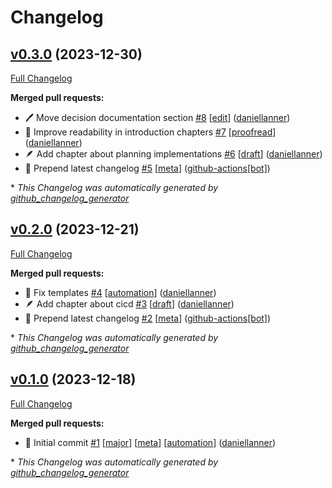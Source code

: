 # Changelog

## [v0.3.0](https://github.com/the-anatomy-of-collaboration/book/tree/v0.3.0) (2023-12-30)

[Full Changelog](https://github.com/the-anatomy-of-collaboration/book/compare/v0.2.0...v0.3.0)

**Merged pull requests:**

- 🖊️ Move decision documentation section [\#8](https://github.com/the-anatomy-of-collaboration/book/pull/8) [[edit](https://github.com/the-anatomy-of-collaboration/book/labels/edit)] ([daniellanner](https://github.com/daniellanner))
- 📝 Improve readability in introduction chapters [\#7](https://github.com/the-anatomy-of-collaboration/book/pull/7) [[proofread](https://github.com/the-anatomy-of-collaboration/book/labels/proofread)] ([daniellanner](https://github.com/daniellanner))
- 🪶  Add chapter about planning implementations [\#6](https://github.com/the-anatomy-of-collaboration/book/pull/6) [[draft](https://github.com/the-anatomy-of-collaboration/book/labels/draft)] ([daniellanner](https://github.com/daniellanner))
- 🤖 Prepend latest changelog [\#5](https://github.com/the-anatomy-of-collaboration/book/pull/5) [[meta](https://github.com/the-anatomy-of-collaboration/book/labels/meta)] ([github-actions[bot]](https://github.com/apps/github-actions))



\* *This Changelog was automatically generated by [github_changelog_generator](https://github.com/github-changelog-generator/github-changelog-generator)*

## [v0.2.0](https://github.com/the-anatomy-of-collaboration/book/tree/v0.2.0) (2023-12-21)

[Full Changelog](https://github.com/the-anatomy-of-collaboration/book/compare/v0.1.0...v0.2.0)

**Merged pull requests:**

- 🤖  Fix templates [\#4](https://github.com/the-anatomy-of-collaboration/book/pull/4) [[automation](https://github.com/the-anatomy-of-collaboration/book/labels/automation)] ([daniellanner](https://github.com/daniellanner))
- 🪶  Add chapter about cicd [\#3](https://github.com/the-anatomy-of-collaboration/book/pull/3) [[draft](https://github.com/the-anatomy-of-collaboration/book/labels/draft)] ([daniellanner](https://github.com/daniellanner))
- 🤖 Prepend latest changelog [\#2](https://github.com/the-anatomy-of-collaboration/book/pull/2) [[meta](https://github.com/the-anatomy-of-collaboration/book/labels/meta)] ([github-actions[bot]](https://github.com/apps/github-actions))



\* *This Changelog was automatically generated by [github_changelog_generator](https://github.com/github-changelog-generator/github-changelog-generator)*

## [v0.1.0](https://github.com/the-anatomy-of-collaboration/book/tree/v0.1.0) (2023-12-18)

[Full Changelog](https://github.com/the-anatomy-of-collaboration/book/compare/46d5b05b3fa2dc916e83fea2188a7c9ee0b389e2...v0.1.0)

**Merged pull requests:**

- 🎉 Initial commit [\#1](https://github.com/the-anatomy-of-collaboration/book/pull/1) [[major](https://github.com/the-anatomy-of-collaboration/book/labels/major)] [[meta](https://github.com/the-anatomy-of-collaboration/book/labels/meta)] [[automation](https://github.com/the-anatomy-of-collaboration/book/labels/automation)] ([daniellanner](https://github.com/daniellanner))



\* *This Changelog was automatically generated by [github_changelog_generator](https://github.com/github-changelog-generator/github-changelog-generator)*
